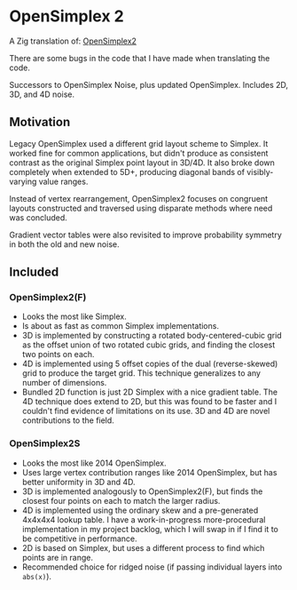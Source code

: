# OpenSimplex 2
A Zig translation of: <a href="https://github.com/KdotJPG/OpenSimplex2">OpenSimplex2</a>

There are some bugs in the code that I have made when translating the code.

Successors to OpenSimplex Noise, plus updated OpenSimplex. Includes 2D, 3D, and 4D noise.

## Motivation

Legacy OpenSimplex used a different grid layout scheme to Simplex. It worked fine for common applications, but didn't produce as consistent contrast as the original Simplex point layout in 3D/4D. It also broke down completely when extended to 5D+, producing diagonal bands of visibly-varying value ranges.

Instead of vertex rearrangement, OpenSimplex2 focuses on congruent layouts constructed and traversed using disparate methods where need was concluded.

Gradient vector tables were also revisited to improve probability symmetry in both the old and new noise.

## Included

### OpenSimplex2(F)
 * Looks the most like Simplex.
 * Is about as fast as common Simplex implementations.
 * 3D is implemented by constructing a rotated body-centered-cubic grid as the offset union of two rotated cubic grids, and finding the closest two points on each.
 * 4D is implemented using 5 offset copies of the dual (reverse-skewed) grid to produce the target grid. This technique generalizes to any number of dimensions.
 * Bundled 2D function is just 2D Simplex with a nice gradient table. The 4D technique does extend to 2D, but this was found to be faster and I couldn't find evidence of limitations on its use. 3D and 4D are novel contributions to the field.

### OpenSimplex2S
 * Looks the most like 2014 OpenSimplex.
 * Uses large vertex contribution ranges like 2014 OpenSimplex, but has better uniformity in 3D and 4D.
 * 3D is implemented analogously to OpenSimplex2(F), but finds the closest four points on each to match the larger radius.
 * 4D is implemented using the ordinary skew and a pre-generated 4x4x4x4 lookup table. I have a work-in-progress more-procedural implementation in my project backlog, which I will swap in if I find it to be competitive in performance.
 * 2D is based on Simplex, but uses a different process to find which points are in range.
 * Recommended choice for ridged noise (if passing individual layers into `abs(x)`).
